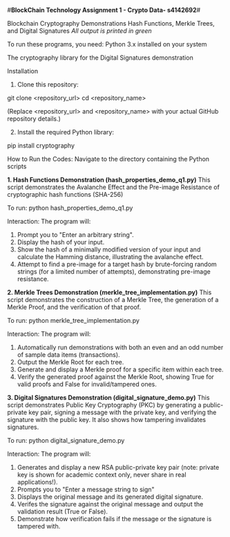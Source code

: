 #**BlockChain Technology Assignment 1 - Crypto Data- s4142692**#

Blockchain Cryptography Demonstrations
 Hash Functions, Merkle Trees, and Digital Signatures
 *All output is printed in green*

To run these programs, you need:
Python 3.x installed on your system

The cryptography library for the Digital Signatures demonstration

Installation
1. Clone this repository:

git clone <repository_url>
cd <repository_name>

(Replace <repository_url> and <repository_name> with your actual GitHub repository details.)

2. Install the required Python library:

pip install cryptography

How to Run the Codes:
Navigate to the directory containing the Python scripts

**1. Hash Functions Demonstration (hash_properties_demo_q1.py)**
This script demonstrates the Avalanche Effect and the Pre-image Resistance of cryptographic hash functions (SHA-256)

To run:
python hash_properties_demo_q1.py

Interaction:
The program will:
1. Prompt you to "Enter an arbitrary string".
2. Display the hash of your input.
3. Show the hash of a minimally modified version of your input and calculate the Hamming distance, illustrating the avalanche effect.
4. Attempt to find a pre-image for a target hash by brute-forcing random strings (for a limited number of attempts), demonstrating pre-image resistance.

**2. Merkle Trees Demonstration (merkle_tree_implementation.py)**
This script demonstrates the construction of a Merkle Tree, the generation of a Merkle Proof, and the verification of that proof.

To run:
python merkle_tree_implementation.py

Interaction:
The program will:
1. Automatically run demonstrations with both an even and an odd number of sample data items (transactions).
2. Output the Merkle Root for each tree.
3. Generate and display a Merkle proof for a specific item within each tree.
4. Verify the generated proof against the Merkle Root, showing True for valid proofs and False for invalid/tampered ones.


**3. Digital Signatures Demonstration (digital_signature_demo.py)**
This script demonstrates Public Key Cryptography (PKC) by generating a public-private key pair, signing a message with the private key, and verifying the signature with the public key.
It also shows how tampering invalidates signatures.

To run:
python digital_signature_demo.py

Interaction:
The program will:
1. Generates and display a new RSA public-private key pair (note: private key is shown for academic context only, never share in real applications!).
2. Prompts you to "Enter a message string to sign"
3. Displays the original message and its generated digital signature.
4. Verifes the signature against the original message and output the validation result (True or False).
5. Demonstrate how verification fails if the message or the signature is tampered with.



